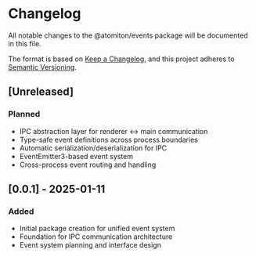 # Changelog

All notable changes to the @atomiton/events package will be documented in this file.

The format is based on [Keep a Changelog](https://keepachangelog.com/en/1.0.0/),
and this project adheres to [Semantic Versioning](https://semver.org/spec/v2.0.0.html).

## [Unreleased]

### Planned

- IPC abstraction layer for renderer ↔ main communication
- Type-safe event definitions across process boundaries
- Automatic serialization/deserialization for IPC
- EventEmitter3-based event system
- Cross-process event routing and handling

## [0.0.1] - 2025-01-11

### Added

- Initial package creation for unified event system
- Foundation for IPC communication architecture
- Event system planning and interface design
